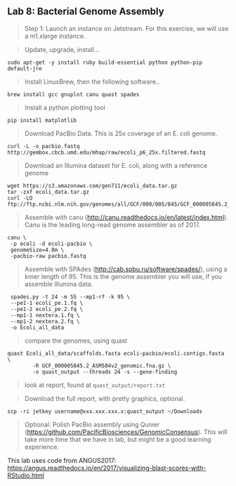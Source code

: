 Lab 8: Bacterial Genome Assembly
--


> Step 1: Launch an instance on Jetstream. For this exercise, we will use a m1.xlarge instance.

> Update, upgrade, install...

```
sudo apt-get -y install ruby build-essential python python-pip default-jre
```

>Install LinuxBrew, then the following software..

```
brew install gcc gnuplot canu quast spades
```

> Install a python plotting tool

```
pip install matplotlib
```


> Download PacBio Data. This is 25x coverage of an E. coli genome.

```
curl -L -o pacbio.fastq http://gembox.cbcb.umd.edu/mhap/raw/ecoli_p6_25x.filtered.fastq
```

> Download an Illumina dataset for E. coli, along with a reference genome

```
wget https://s3.amazonaws.com/gen711/ecoli_data.tar.gz
tar -zxf ecoli_data.tar.gz
curl -LO ftp://ftp.ncbi.nlm.nih.gov/genomes/all/GCF/000/005/845/GCF_000005845.2_ASM584v2/GCF_000005845.2_ASM584v2_genomic.fna.gz
```

> Assemble with canu (http://canu.readthedocs.io/en/latest/index.html). Canu is the leading long-read genome assembler as of 2017.

```
canu \
 -p ecoli -d ecoli-pacbio \
 genomeSize=4.8m \
 -pacbio-raw pacbio.fastq
 ```

> Assemble with SPAdes (http://cab.spbu.ru/software/spades/), using a kmer length of 95. This is the genome assembler you will use, if you assemble Illumina data.

```
 spades.py -t 24 -m 55 --mp1-rf -k 95 \
 --pe1-1 ecoli_pe.1.fq \
 --pe1-2 ecoli_pe.2.fq \
 --mp1-1 nextera.1.fq \
 --mp1-2 nextera.2.fq \
 -o Ecoli_all_data
```

> compare the genomes, using quast

```
quast Ecoli_all_data/scaffolds.fasta ecoli-pacbio/ecoli.contigs.fasta \
        -R GCF_000005845.2_ASM584v2_genomic.fna.gz \
        -o quast_output --threads 24 -s --gene-finding
```

> look at report, found at `quast_output/report.txt`

> Download the full report, with pretty graphics, optional.
```
scp -ri jetkey username@xxx.xxx.xxx.x:quast_output ~/Downloads
```

> Optional: Polish PacBio assembly using Quiver (https://github.com/PacificBiosciences/GenomicConsensus). This will take more time that we have in lab, but might be a good learning experience.

This lab uses code from ANGUS2017: https://angus.readthedocs.io/en/2017/visualizing-blast-scores-with-RStudio.html
